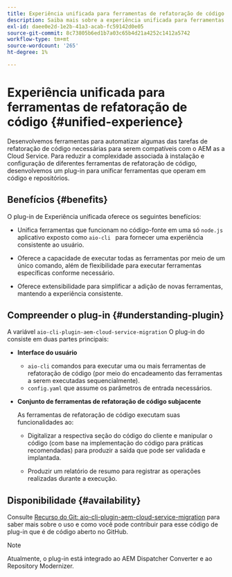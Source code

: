 ```yaml
---
title: Experiência unificada para ferramentas de refatoração de código
description: Saiba mais sobre a experiência unificada para ferramentas de refatoração de código.
exl-id: daee0e2d-1e2b-41a3-acab-fc59142d0e05
source-git-commit: 8c73805b6ed1b7a03c65b4d21a4252c1412a5742
workflow-type: tm+mt
source-wordcount: '265'
ht-degree: 1%

---
```


# Experiência unificada para ferramentas de refatoração de código {#unified-experience}

Desenvolvemos ferramentas para automatizar algumas das tarefas de refatoração de código necessárias para serem compatíveis com o AEM as a Cloud Service. Para reduzir a complexidade associada à instalação e configuração de diferentes ferramentas de refatoração de código, desenvolvemos um plug-in para unificar ferramentas que operam em código e repositórios.

## Benefícios {#benefits}

O plug-in de Experiência unificada oferece os seguintes benefícios:

* Unifica ferramentas que funcionam no código-fonte em uma só `node.js` aplicativo exposto como `aio-cli ` para fornecer uma experiência consistente ao usuário.

* Oferece a capacidade de executar todas as ferramentas por meio de um único comando, além de flexibilidade para executar ferramentas específicas conforme necessário.

* Oferece extensibilidade para simplificar a adição de novas ferramentas, mantendo a experiência consistente.

## Compreender o plug-in {#understanding-plugin}

A variável `aio-cli-plugin-aem-cloud-service-migration` O plug-in do consiste em duas partes principais:

* **Interface do usuário**

   * `aio-cli` comandos para executar uma ou mais ferramentas de refatoração de código (por meio do encadeamento das ferramentas a serem executadas sequencialmente).
   * `config.yaml` que assume os parâmetros de entrada necessários.

* **Conjunto de ferramentas de refatoração de código subjacente**

  As ferramentas de refatoração de código executam suas funcionalidades ao:

   * Digitalizar a respectiva seção do código do cliente e manipular o código (com base na implementação do código para práticas recomendadas) para produzir a saída que pode ser validada e implantada.

   * Produzir um relatório de resumo para registrar as operações realizadas durante a execução.

## Disponibilidade {#availability}

Consulte [Recurso do Git: aio-cli-plugin-aem-cloud-service-migration](https://github.com/adobe/aio-cli-plugin-aem-cloud-service-migration) para saber mais sobre o uso e como você pode contribuir para esse código de plug-in que é de código aberto no GitHub.

>[!NOTE]
>Atualmente, o plug-in está integrado ao AEM Dispatcher Converter e ao Repository Modernizer.
